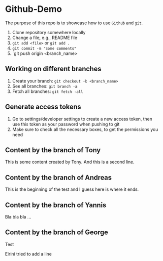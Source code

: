 # Github-Demo

The purpose of this repo is to showcase how to use `Github` and `git`.

1. Clone repository somewhere locally
2. Change a file, e.g., README file
3. `git add <file>` or `git add .` 
4. `git commit -m "Some comments"`
5. `git push origin <branch_name>


## Working on different branches
1. Create your branch: `git checkout -b <branch_name>`
2. See all branches: `git branch -a`
3. Fetch all branches: `git fetch -all`


## Generate access tokens
1. Go to settings/developer settings to create a new access token, then use this token as your password when pushing to git
2. Make sure to check all the necessary boxes, to get the permissions you need

## Content by the branch of Tony
This is some content created by Tony.
And this is a second line.

## Content by the branch of Andreas
This is the beginning of the test and I guess here is where it ends.

## Content by the branch of Yannis
Bla bla bla ... 

## Content by the branch of George
Test

Eirini tried to add a line
